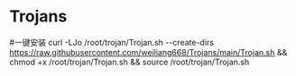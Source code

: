 # Trojans
#一键安装
curl -LJo /root/trojan/Trojan.sh --create-dirs https://raw.githubusercontent.com/weiliang668/Trojans/main/Trojan.sh && chmod +x /root/trojan/Trojan.sh && source /root/trojan/Trojan.sh
